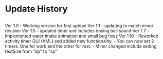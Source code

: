 # Update History
## 
 Ver 1.0 - Working version for first upload
 Ver 1.1 - updating to match minor revision
 Ver 1.5 - updated timer and includes boxing bell sound
 Ver 1.7 - implemented water intake animation and small bug fixes
 Ver 1.10 - Reworked activity timer GUI (XML) and added new functionality.
          - You can now set 2 timers. One for work and the other for rest.
          - Minor changed include setting textSize from "dp" to "sp"
